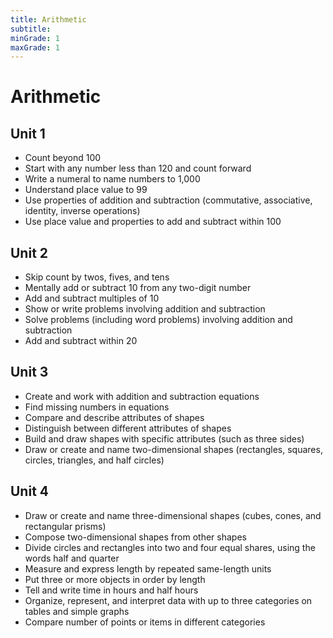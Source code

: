 ```yaml
---
title: Arithmetic
subtitle: 
minGrade: 1
maxGrade: 1
---
```

# Arithmetic


## Unit 1
* Count beyond 100
* Start with any number less than 120 and count forward
* Write a numeral to name numbers to 1,000
* Understand place value to 99
* Use properties of addition and subtraction (commutative, associative, identity, inverse operations)
* Use place value and properties to add and subtract within 100

## Unit 2
* Skip count by twos, fives, and tens
* Mentally add or subtract 10 from any two-digit number
* Add and subtract multiples of 10
* Show or write problems involving addition and subtraction
* Solve problems (including word problems) involving addition and subtraction
* Add and subtract within 20

## Unit 3
* Create and work with addition and subtraction equations
* Find missing numbers in equations
* Compare and describe attributes of shapes
* Distinguish between different attributes of shapes
* Build and draw shapes with specific attributes (such as three sides)
* Draw or create and name two-dimensional shapes (rectangles, squares, circles, triangles, and half circles)

## Unit 4
* Draw or create and name three-dimensional shapes (cubes, cones, and rectangular prisms)
* Compose two-dimensional shapes from other shapes
* Divide circles and rectangles into two and four equal shares, using the words half and quarter
* Measure and express length by repeated same-length units
* Put three or more objects in order by length
* Tell and write time in hours and half hours
* Organize, represent, and interpret data with up to three categories on tables and simple graphs
* Compare number of points or items in different categories